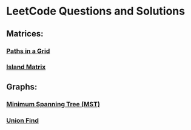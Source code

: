 # LeetCode Questions and Solutions

## Matrices:
### [Paths in a Grid](https://github.com/TheBaseCase/LeetCode/blob/main/PathsInAGrid/titles.md)
### [Island Matrix](https://github.com/TheBaseCase/LeetCode/blob/main/IslandMatrix/titles.md)

## Graphs:
### [Minimum Spanning Tree (MST)](https://github.com/TheBaseCase/LeetCode/blob/main/MST/titles.md)
### [Union Find](https://github.com/TheBaseCase/LeetCode/blob/main/UnionFind/titles.md)


